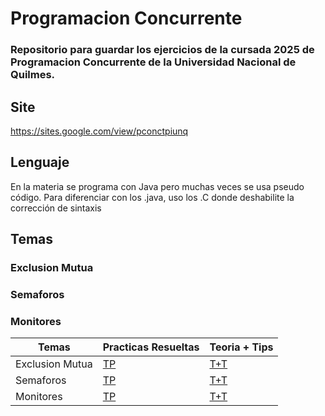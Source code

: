 # Programacion Concurrente
### Repositorio para guardar los ejercicios de la cursada 2025 de Programacion Concurrente de la Universidad Nacional de Quilmes.
## Site
https://sites.google.com/view/pconctpiunq

## Lenguaje 
En la materia se programa con Java pero muchas veces se usa pseudo código. Para diferenciar con los .java, uso los .C donde deshabilite la corrección de sintaxis

## Temas
### Exclusion Mutua
### Semaforos 
### Monitores 


| Temas| Practicas Resueltas | Teoria + Tips |
|----------------|----------------|----------------|
| Exclusion Mutua  |[TP](https://github.com/MateoGiuffra/concurrente/blob/main/ExclusionMutua) |[T+T](https://github.com/MateoGiuffra/concurrente/blob/main/ExclusionMutua/ExclusionMutua.md) |
| Semaforos  |[TP](https://github.com/MateoGiuffra/concurrente/blob/main/Semaforos) |[T+T](https://github.com/MateoGiuffra/concurrente/blob/main/Semaforos/Semaforos.md) |
| Monitores  |[TP](https://github.com/MateoGiuffra/concurrente/blob/main/Monitores) |[T+T](https://github.com/MateoGiuffra/concurrente/blob/main/Monitores/Monitores.md) |